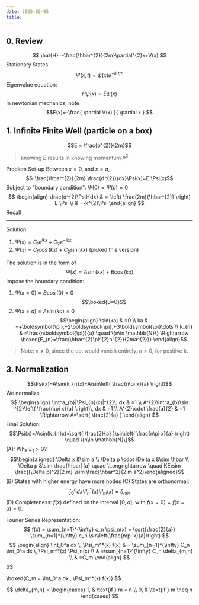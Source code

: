 ```yaml
---
date: 2025-02-05
title:
---
```


## 0. Review
$$
\hat{H}=-\frac{\hbar^{2}}{2m}\partial^{2}x+V(x)
$$
Stationary States
$$
\Psi(x,t)=\psi(x)e^{-iEt/\hbar}
$$
Eigenvalue equation:
$$\hat{H}\psi(x) = E\psi(x)$$
In newtonian mechanics, note
$$F(x)=-\frac{ \partial V(x) }{ \partial x } $$
## 1. Infinite Finite Well (particle on a box)
$$E = \frac{p^{2}}{2m}$$
> knowing $E$ results in knowing momentum $p^{2}$

Problem Set-up
Between $x=0$, and $x=a$,
$$-\frac{\hbar^{2}}{2m} \frac{d^{2}}{dx}\Psi(x)=E \Psi(x)$$
Subject to "boundary condition": $\Psi(0)=\Psi(a)=0$
$$
\begin{align}
\frac{d^{2}\Psi}{dx} & =-\left( \frac{2m}{\hbar^{2}} \right) E \Psi \\
 & =-k^{2}\Psi
\end{align}
$$
Recall

---
Solution:
1. $\Psi(x)=C_{1}e^{ikx}+C_{2}e^{-ikx}$
2. $\Psi(x)=C_{1}\cos(kx)+ C_{2}\sin(kx)$ (picked this version)

The solution is in the form of 
$$\Psi(x)=A\sin(kx)+ B\cos(kx)$$
Impose the boundary condition:
1. $\Psi(x=0)=B\cos(0)=0$
$$\boxed{B=0}$$
1. $\Psi(x=a)=A\sin(ka)=0$
$$\begin{align}
\sin(ka) & =0 \\
 ka & =+\boldsymbol{\pi},+2\boldsymbol{\pi},+3\boldsymbol{\pi}\dots \\
 k_{n} & =\frac{n\boldsymbol{\pi}}{a} \quad \{n\in \mathbb{N}\} \Rightarrow \boxed{E_{n}=\frac{\hbar^{2}\pi^{2}n^{2}}{2ma^{2}}} 
\end{align}$$
>Note: $n \neq 0$, since the eq. would vanish entirely. $n>0$, for positive $k$.

## 3. Normalization

$$\Psi(x)=A\sin(k_{n}x)=A\sin\left( \frac{n\pi x}{a} \right)$$
We normalize $$
\begin{align}
\int^a_{b}|\Psi_{n}(x)|^{2}\, dx & =1 \\
A^{2}\int^a_{b}\sin ^{2}\left( \frac{n\pi x}{a} \right)\, dx & =1 \\
A^{2}\cdot \frac{a}{2} & =1 \Rightarrow A=\sqrt{ \frac{2}{a} }
\end{align}
$$
Final Solution:
$$\Psi(x)=A\sin(k_{n}x)=\sqrt{ \frac{2}{a} }\sin\left( \frac{n\pi x}{a} \right) \quad \{n\in \mathbb{N}\}$$
(A): Why $E_{1}>0$?
$$\begin{aligned}  \Delta x &\sim a \\  \Delta p \cdot \Delta x &\sim \hbar \\  \Delta p &\sim \frac{\hbar}{a} \quad \Longrightarrow \quad KE\sim \frac{(\Delta p)^2}{2 m} \sim \frac{\hbar^2}{2 m a^2}\end{aligned}$$
(B) States with higher energy have more nodes
(C) States are orthonormal:
$$\int_0^a d x \Psi_n^*(x) \Psi_m(x)=\delta_{n m}$$
(D) Completeness: $f(x)$ defined on the interval $[0,a]$, with $f(x=0) = f(x=a) = 0$.

Fourier Series Representation:
$$
f(x) = \sum_{n=1}^{\infty} c_n \psi_n(x) = \sqrt{\frac{2}{a}} \sum_{n=1}^{\infty} c_n \sin\left(\frac{n\pi x}{a}\right)
$$
$$
\begin{align}
\int_0^a dx \, \Psi_m^*(x) f(x)  & = \sum_{n=1}^{\infty} C_n \int_0^a dx \, \Psi_m^*(x) \Psi_n(x)
\\ & =\sum_{n=1}^{\infty} C_n \delta_{m,n} \\
 & =C_m
\end{align}
$$$$

$$
$$
\boxed{C_m = \int_0^a dx \, \Psi_m^*(x) f(x)}
$$

$$
\delta_{m,n} =
\begin{cases} 
1, & \text{if } m = n \\
0, & \text{if } m \neq n
\end{cases}
$$





